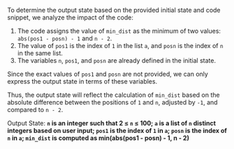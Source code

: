 To determine the output state based on the provided initial state and code snippet, we analyze the impact of the code:

1. The code assigns the value of `min_dist` as the minimum of two values: `abs(pos1 - posn) - 1` and `n - 2`.
2. The value of `pos1` is the index of `1` in the list `a`, and `posn` is the index of `n` in the same list.
3. The variables `n`, `pos1`, and `posn` are already defined in the initial state.

Since the exact values of `pos1` and `posn` are not provided, we can only express the output state in terms of these variables. 

Thus, the output state will reflect the calculation of `min_dist` based on the absolute difference between the positions of `1` and `n`, adjusted by `-1`, and compared to `n - 2`.

Output State: **`n` is an integer such that 2 ≤ `n` ≤ 100; `a` is a list of `n` distinct integers based on user input; `pos1` is the index of `1` in `a`; `posn` is the index of `n` in `a`; `min_dist` is computed as min(abs(pos1 - posn) - 1, n - 2)**